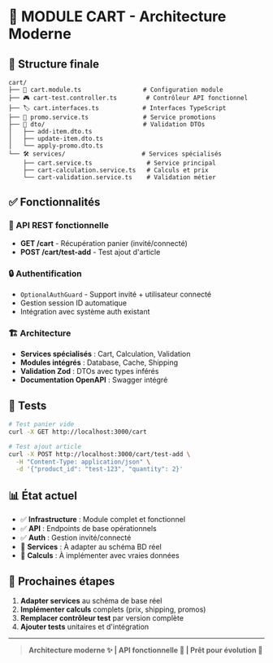 # 🛒 MODULE CART - Architecture Moderne

## 📁 Structure finale

```
cart/
├── 📄 cart.module.ts                 # Configuration module
├── 🎮 cart-test.controller.ts        # Contrôleur API fonctionnel
├── 🏷️ cart.interfaces.ts            # Interfaces TypeScript
├── 🔧 promo.service.ts               # Service promotions
├── 📝 dto/                           # Validation DTOs
│   ├── add-item.dto.ts
│   ├── update-item.dto.ts
│   └── apply-promo.dto.ts
└── 🛠️ services/                     # Services spécialisés
    ├── cart.service.ts               # Service principal
    ├── cart-calculation.service.ts   # Calculs et prix
    └── cart-validation.service.ts    # Validation métier
```

## ✅ Fonctionnalités

### 🎯 API REST fonctionnelle
- **GET /cart** - Récupération panier (invité/connecté)
- **POST /cart/test-add** - Test ajout d'article

### 🔒 Authentification
- `OptionalAuthGuard` - Support invité + utilisateur connecté
- Gestion session ID automatique
- Intégration avec système auth existant

### 🏗️ Architecture
- **Services spécialisés** : Cart, Calculation, Validation
- **Modules intégrés** : Database, Cache, Shipping
- **Validation Zod** : DTOs avec types inférés
- **Documentation OpenAPI** : Swagger intégré

## 🧪 Tests

```bash
# Test panier vide
curl -X GET http://localhost:3000/cart

# Test ajout article
curl -X POST http://localhost:3000/cart/test-add \
  -H "Content-Type: application/json" \
  -d '{"product_id": "test-123", "quantity": 2}'
```

## 📊 État actuel

- ✅ **Infrastructure** : Module complet et fonctionnel
- ✅ **API** : Endpoints de base opérationnels  
- ✅ **Auth** : Gestion invité/connecté
- 🔄 **Services** : À adapter au schéma BD réel
- 🔄 **Calculs** : À implémenter avec vraies données

## 🚀 Prochaines étapes

1. **Adapter services** au schéma de base réel
2. **Implémenter calculs** complets (prix, shipping, promos)
3. **Remplacer contrôleur test** par version complète
4. **Ajouter tests** unitaires et d'intégration

---

> **Architecture moderne ✨ | API fonctionnelle 🎯 | Prêt pour évolution 🚀**
